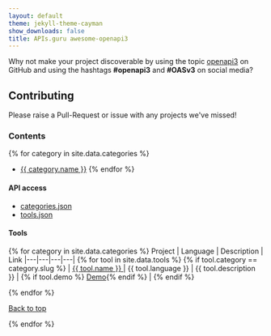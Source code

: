 ```yaml
---
layout: default
theme: jekyll-theme-cayman
show_downloads: false
title: APIs.guru awesome-openapi3
---
```


Why not make your project discoverable by using the topic [openapi3](https://github.com/search?utf8=%E2%9C%93&q=topic%3Aopenapi3&type=Repositories&ref=advsearch&l=&l=) on GitHub and using the hashtags **#openapi3** and **#OASv3** on social media?

## Contributing

Please raise a Pull-Request or issue with any projects we've missed!

### Contents

{% for category in site.data.categories %}
* <a href="#{{ category.slug }}">{{ category.name }}</a>
{% endfor %}

#### API access

* [categories.json](/api/categories.json)
* [tools.json](/api/tools.json)

#### Tools

{% for category in site.data.categories %}
Project | Language | Description | Link
|---|---|---|---|
  {% for tool in site.data.tools %}
    {% if tool.category == category.slug %}
| <a href="{% if tool.link %}{{ tool.link }}{% else %}{{ tool.github }}{% endif %}"> {{ tool.name }} </a> | {{ tool.language }} | {{ tool.description }} | {% if tool.demo %} <a href="{{ tool.demo }}">Demo</a>{% endif %} |
    {% endif %}

  {% endfor %}

  <a href="#">Back to top</a>

{% endfor %}

